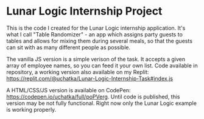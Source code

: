 # Lunar Logic Internship Project
This is the code I created for the Lunar Logic internship application. It's what I call "Table Randomizer" - an app which assigns party guests to tables and allows for mixing them during several meals, so that the guests can sit with as many different people as possible.

The vanilla JS version is a simple verison of the task. It accepts a given array of employee names, so you can feed it your own list. Code available in repository, a working version also available on my Replit: https://replit.com/@uchatka/Lunar-Logic-Internship-Task#index.js

A HTML/CSS/JS version is available on CodePen: https://codepen.io/uchatka/full/poPVerg. Until code is published, this version may be not fully functional. Right now only the Lunar Logic example is working properly.
